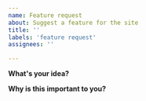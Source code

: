 ```yaml
---
name: Feature request
about: Suggest a feature for the site
title: ''
labels: 'feature request'
assignees: ''

---
```


**What's your idea?**

**Why is this important to you?**

